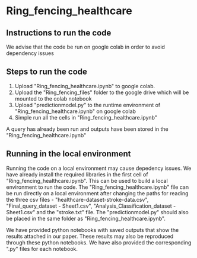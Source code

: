 # Ring_fencing_healthcare

## Instructions to run the code
We advise that the code be run on google colab in order to avoid dependency issues
## Steps to run the code
1. Upload "Ring_fencing_healthcare.ipynb" to google colab.
2. Upload the "Ring_fencing_files" folder to the google drive which will be mounted to the colab notebook
3. Upload "predictionmodel.py" to the runtime environment of "Ring_fencing_healthcare.ipynb" on google colab
4. Simple run all the cells in "Ring_fencing_healthcare.ipynb"

A query has already been run and outputs have been stored in the "Ring_fencing_healthcare.ipynb"

## Running in the local environment
Running the code on a local environment may cause depedency issues. We have already install the required libraries in the first cell of "Ring_fencing_healthcare.ipynb". This can be used to build a local environment to run the code. The "Ring_fencing_healthcare.ipynb" file can be run directly on a local environment after changing the paths for reading the three csv files - "healthcare-dataset-stroke-data.csv", "Final_query_dataset - Sheet1.csv", "Analysis_Classification_dataset - Sheet1.csv" and the "stroke.txt" file. The "predictionmodel.py" should also be placed in the same folder as "Ring_fencing_healthcare.ipynb".

We have provided python notebooks with saved outputs that show the results attached in our paper. These results may also be reproduced through these python notebooks. We have also provided the corresponding ".py" files for each notebook.
